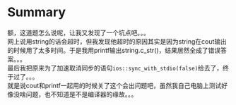 # Summary
额，这道题怎么说呢，让我又发现了一个坑点吧。。。  
网上说用string的话会超时，但我发现他超时的原因其实是因为string在cout输出的时候用了太多时间。于是我用printf输出string.c_str()，结果居然全成了错误答案。。。  
最后我把原来为了加速取消同步的语句`ios::sync_with_stdio(false)`给去了，终于过了。。。  
就是说cout和printf一起用的时候关了这个会出问题吧，虽然我自己电脑上测试好像没啥问题，也不知道是不是编译器的缘故。。。